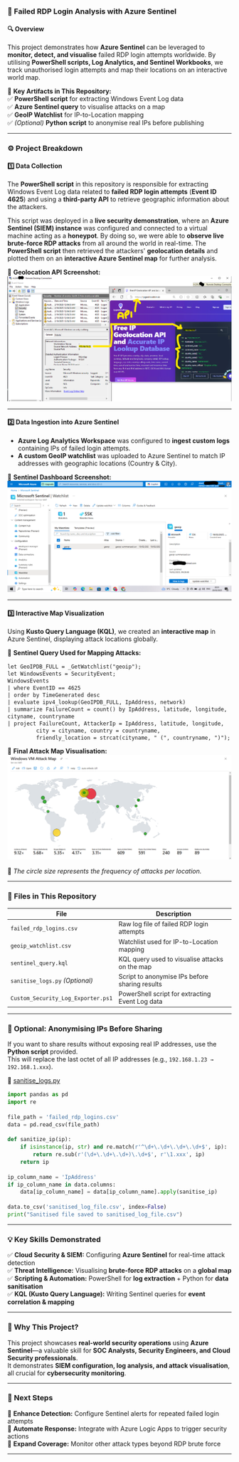 ### **📌 Failed RDP Login Analysis with Azure Sentinel**

#### 🔍 **Overview**

This project demonstrates how **Azure Sentinel** can be leveraged to **monitor, detect, and visualise** failed RDP login attempts worldwide.
By utilising **PowerShell scripts, Log Analytics, and Sentinel Workbooks**, we track unauthorised login attempts and map their locations on an interactive world map.

📂 **Key Artifacts in This Repository:**\
✅ **PowerShell script** for extracting Windows Event Log data\
✅ **Azure Sentinel query** to visualise attacks on a map\
✅ **GeoIP Watchlist** for IP-to-Location mapping\
✅ *(Optional)* **Python script** to anonymise real IPs before publishing

---

### **⚙️ Project Breakdown**

#### **1️⃣ Data Collection**

The **PowerShell script** in this repository is responsible for extracting Windows Event Log data related to **failed RDP login attempts** (**Event ID 4625**) and using a **third-party API** to retrieve geographic information about the attackers.

This script was deployed in a **live security demonstration**, where an **Azure Sentinel (SIEM) instance** was configured and connected to a virtual machine acting as a **honeypot**. By doing so, we were able to **observe live brute-force RDP attacks** from all around the world in real-time. The **PowerShell script** then retrieved the attackers' **geolocation details** and plotted them on an **interactive Azure Sentinel map** for further analysis.

📂 **Geolocation API Screenshot:** ![Geolocation API](screenshots/api.png)  


---

#### **2️⃣ Data Ingestion into Azure Sentinel**

- **Azure Log Analytics Workspace** was configured to **ingest custom logs** containing IPs of failed login attempts.
- **A custom GeoIP watchlist** was uploaded to Azure Sentinel to match IP addresses with geographic locations (Country & City).

📂 **Sentinel Dashboard Screenshot:** ![Sentinel Dashboard](screenshots/sentinel_dashboard.png) 


---

#### **3️⃣ Interactive Map Visualization**

Using **Kusto Query Language (KQL)**, we created an **interactive map** in Azure Sentinel, displaying attack locations globally.

📌 **Sentinel Query Used for Mapping Attacks:**

```kql
let GeoIPDB_FULL = _GetWatchlist("geoip");
let WindowsEvents = SecurityEvent;
WindowsEvents 
| where EventID == 4625
| order by TimeGenerated desc
| evaluate ipv4_lookup(GeoIPDB_FULL, IpAddress, network)
| summarize FailureCount = count() by IpAddress, latitude, longitude, cityname, countryname
| project FailureCount, AttackerIp = IpAddress, latitude, longitude, 
         city = cityname, country = countryname,
         friendly_location = strcat(cityname, " (", countryname, ")");
```

📂 **Final Attack Map Visualisation:** ![Attack Map](screenshots/attack_map.png)  


📌 *The circle size represents the frequency of attacks per location.*

---

### **📜 Files in This Repository**

| File                               | Description                                     |
| ---------------------------------- | ----------------------------------------------- |
| `failed_rdp_logins.csv`            | Raw log file of failed RDP login attempts       |
| `geoip_watchlist.csv`              | Watchlist used for IP-to-Location mapping       |
| `sentinel_query.kql`               | KQL query used to visualise attacks on the map  |
| `sanitise_logs.py` *(Optional)*    | Script to anonymise IPs before sharing results  |
| `Custom_Security_Log_Exporter.ps1` | PowerShell script for extracting Event Log data |

---

### **🔹 Optional: Anonymising IPs Before Sharing**

If you want to share results without exposing real IP addresses, use the **Python script** provided.\
This will replace the last octet of all IP addresses (e.g., `192.168.1.23 → 192.168.1.xxx`).

📂 [sanitise\_logs.py](sanitise_logs.py)

```python
import pandas as pd
import re

file_path = 'failed_rdp_logins.csv'
data = pd.read_csv(file_path)

def sanitize_ip(ip):
    if isinstance(ip, str) and re.match(r'^\d+\.\d+\.\d+\.\d+$', ip):
        return re.sub(r'(\d+\.\d+\.\d+)\.\d+$', r'\1.xxx', ip)
    return ip  

ip_column_name = 'IpAddress'  
if ip_column_name in data.columns:
    data[ip_column_name] = data[ip_column_name].apply(sanitise_ip)

data.to_csv('sanitised_log_file.csv', index=False)
print("Sanitised file saved to sanitised_log_file.csv")
```

---

### **💡 Key Skills Demonstrated**

✅ **Cloud Security & SIEM:** Configuring **Azure Sentinel** for real-time attack detection\
✅ **Threat Intelligence:** Visualising **brute-force RDP attacks** on a **global map**\
✅ **Scripting & Automation:** PowerShell for **log extraction** + Python for **data sanitisation**\
✅ **KQL (Kusto Query Language):** Writing Sentinel queries for **event correlation & mapping**

---

### **🚀 Why This Project?**

This project showcases **real-world security operations** using **Azure Sentinel**—a valuable skill for **SOC Analysts, Security Engineers, and Cloud Security professionals**.\
It demonstrates **SIEM configuration, log analysis, and attack visualisation**, all crucial for **cybersecurity monitoring**.

---

### **📢 Next Steps**

🔹 **Enhance Detection:** Configure Sentinel alerts for repeated failed login attempts\
🔹 **Automate Response:** Integrate with Azure Logic Apps to trigger security actions\
🔹 **Expand Coverage:** Monitor other attack types beyond RDP brute force

---
